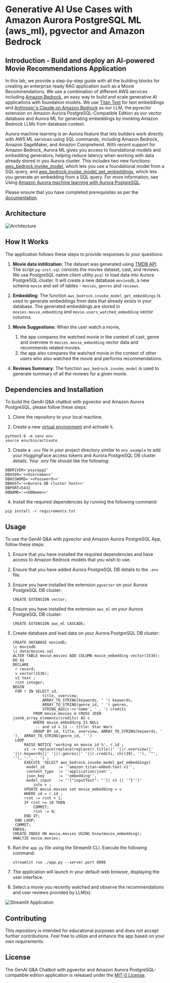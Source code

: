 # Generative AI Use Cases with Amazon Aurora PostgreSQL ML (aws_ml), pgvector and Amazon Bedrock

## Introduction - Build and deploy an AI-powered Movie Recommendations Application

In this lab, we provide a step-by-step guide with all the building blocks for creating an enterprise ready RAG application such as a Movie Recommendations. We use a combination of different AWS services including [Amazon Bedrock](https://aws.amazon.com/bedrock/), an easy way to build and scale generative AI applications with foundation models. We use [Titan Text](https://aws.amazon.com/bedrock/titan/) for text embeddings and [Anthropic's Claude on Amazon Bedrock](https://aws.amazon.com/bedrock/claude/) as our LLM, the pgvector extension on Amazon Aurora PostgreSQL-Compatible Edition as our vector database and Aurora ML for generating embeddings by invoking Amazon Bedrock LLMs from database context. 

Aurora machine learning is an Aurora feature that lets builders work directly with AWS ML services using SQL commands, including Amazon Bedrock, Amazon SageMaker, and Amazon Comprehend. With recent support for Amazon Bedrock, Aurora ML gives you access to foundational models and embedding generators, helping reduce latency when working with data already stored in you Aurora cluster. This includes two new functions: [aws_bedrock.invoke_model](https://docs.aws.amazon.com/AmazonRDS/latest/AuroraUserGuide/postgresql-ml.html#postgresql-using-bedrock), which lets you use a foundational model from a SQL query, and [aws_bedrock.invoke_model_get_embeddings](https://docs.aws.amazon.com/AmazonRDS/latest/AuroraUserGuide/postgresql-ml.html#postgresql-using-bedrock), which lets you generate an embedding from a SQL query. For more information, see Using [Amazon Aurora machine learning with Aurora PostgreSQL](https://docs.aws.amazon.com/AmazonRDS/latest/AuroraUserGuide/postgresql-ml.html).

Please ensure that you have completed prerequisites as per the [documentation](https://docs.aws.amazon.com/AmazonRDS/latest/AuroraUserGuide/postgresql-ml.html#postgresql-ml-setting-up-apg-br).

## Architecture

![Architecture](static/RAG_APG.png)

## How It Works

The application follows these steps to provide responses to your questions:


1. **Movie data initilization**: The dataset was generated using [TMDB API](https://developer.themoviedb.org/reference/intro/getting-started). The script `pg-init.sql` consists the movies dataset, cast, and reviews. We use PostgreSQL native client utility `psql` to load data into Aurora PostgreSQL cluster. It will create a new database `moviesdb`, a new schema `movie` and set of tables - `movies`, `genres` and `reviews`.

2. **Embedding**: The function `aws_bedrock.invoke_model_get_embeddings` is used to generate embeddings from data that already exists in your database. The generated embeddings are stored in `movies.movie_embedding` and `movie.users_watched_embedding` vector columns.

3. **Movie Suggestions**: When the user watch a movie,
    1. the app compares the watched movie in the context of cast, genre and overview in `movies.movie_embedding` vector data and recommends related movies.
    2. the app also compares the watched movie in the context of other users who also watched the movie and performs recommendations.

4. **Reviews Summary**: The function `aws_bedrock.invoke_model` is used to generate summary of all the reviews for a given movie.

## Dependencies and Installation

To build the GenAI Q&A chatbot with pgvector and Amazon Aurora PostgreSQL, please follow these steps:

1. Clone the repository to your local machine.

2. Create a new [virtual environment](https://docs.python.org/3/library/venv.html#module-venv) and activate it.
```
python3.9 -m venv env
source env/bin/activate
```

3. Create a `.env` file in your project directory similar to `env.example` to add your HuggingFace access tokens and Aurora PostgreSQL DB cluster details. Your .env file should like the following:
   
```
DBDRIVER='psycopg2'
DBUSER='<<Username>>'
DBASSWORD='<<Password>>'
DBHOST='<<Aurora DB cluster host>>'
DBPORT=5432
DBNAME='<<DBName>>'
```

4. Install the required dependencies by running the following command:
```
pip install -r requirements.txt
```

## Usage

To use the GenAI Q&A with pgvector and Amazon Aurora PostgreSQL App, follow these steps:

1. Ensure that you have installed the required dependencies and have access to Amazon Bedrock models that you wish to use.

2. Ensure that you have added Aurora PostgreSQL DB details to the `.env` file.

3. Ensure you have installed the extension `pgvector` on your Aurora PostgreSQL DB cluster:
   ```
   CREATE EXTENSION vector;
   ```

4. Ensure you have installed the extension `aws_ml` on your Aurora PostgreSQL DB cluster:
   ```
   CREATE EXTENSION aws_ml CASCADE;
   ```

5. Create database and load data on your Aurora PostgreSQL DB cluster:
   ```
   CREATE DATABASE moviedb;
   \c moviedb
   \i data/movies.sql
   ALTER TABLE movie.movies ADD COLUMN movie_embedding vector(1536);
   DO $$
   DECLARE 
    r record; 
    v vector(1536); 
    v1 text ;
    rcnt integer;
   BEGIN
    FOR r IN SELECT id, 
                title, overview, 
                ARRAY_TO_STRING(keywords, ' ') keywords, 
                ARRAY_TO_STRING(genre_id, ' ') genres, 
                STRING_AGG(c->>'name', ' , ') credits
            FROM movie.movies m CROSS JOIN jsonb_array_elements(credits) AS c
            WHERE movie_embedding IS NULL
             -- and id = 11 -- title: Star Wars
            GROUP BY id, title, overview, ARRAY_TO_STRING(keywords, ' '),  ARRAY_TO_STRING(genre_id, ' ') 
    LOOP
        RAISE NOTICE 'working on movie id %', r.id ;
        v1 := replace(replace(replace(r.title||' '||r.overview||' '||r.keywords||' '||r.genres||' '||r.credits, chr(39), ''), '"', ''), '-', ' ') ;
        EXECUTE 'SELECT aws_bedrock.invoke_model_get_embeddings(
         model_id      := ''amazon.titan-embed-text-v1'',
         content_type  := ''application/json'',
         json_key      := ''embedding'',
         model_input   := ''{"inputText": "'|| v1 || '"}'')'
            into v ;
        UPDATE movie.movies set movie_embedding = v
        WHERE id = r.id ;
        rcnt := rcnt + 1;
        IF rcnt >= 10 THEN
            COMMIT;
            rcnt := 0;
        END IF;
    END LOOP;
    COMMIT;
   END$$;
   CREATE INDEX ON movie.movies USING hnsw(movie_embedding);
   ANALYZE movie.movies;
   ```


6. Run the `app.py` file using the Streamlit CLI. Execute the following command:
   ```
   streamlit run ./app.py --server.port 8080
   ```

7. The application will launch in your default web browser, displaying the user interface.

8. Select a movie you recently watched and observe the recommendations and user reviews provided by LLM(s).

![Streamlit Application](static/Preview_App.png)

## Contributing

This repository is intended for educational purposes and does not accept further contributions. Feel free to utilize and enhance the app based on your own requirements.

## License

The GenAI Q&A Chatbot with pgvector and Amazon Aurora PostgreSQL-compatible edition application is released under the [MIT-0 License](https://spdx.org/licenses/MIT-0.html).
